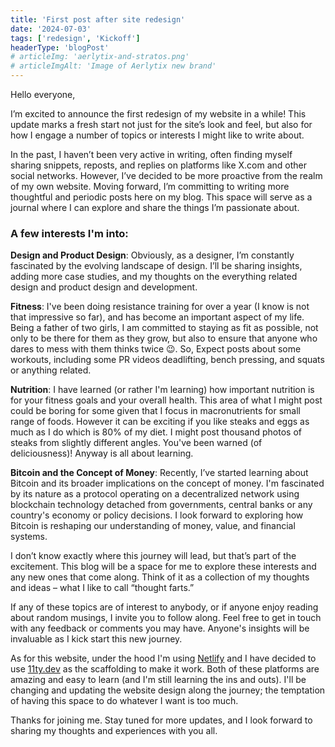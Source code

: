 ```yaml
---
title: 'First post after site redesign'
date: '2024-07-03'
tags: ['redesign', 'Kickoff']
headerType: 'blogPost'
# articleImg: 'aerlytix-and-stratos.png'
# articleImgAlt: 'Image of Aerlytix new brand'
---
```


Hello everyone,

I’m excited to announce the first redesign of my website in a while! This update marks a fresh start not just for the site’s look and feel, but also for how I engage a number of topics or interests I might like to write about.

In the past, I haven’t been very active in writing, often finding myself sharing snippets, reposts, and replies on platforms like X.com and other social networks. However, I’ve decided to be more proactive from the realm of my own website. Moving forward, I’m committing to writing more thoughtful and periodic posts here on my blog. This space will serve as a journal where I can explore and share the things I’m passionate about.

### A few interests I'm into:

**Design and Product Design**: Obviously, as a designer, I’m constantly fascinated by the evolving landscape of design. I’ll be sharing insights, adding more case studies, and my thoughts on the everything related design and product design and development.

**Fitness**: I've been doing resistance training for over a year (I know is not that impressive so far), and has become an important aspect of my life. Being a father of two girls, I am committed to staying as fit as possible, not only to be there for them as they grow, but also to ensure that anyone who dares to mess with them thinks twice 😉. So, Expect posts about some workouts, including some PR videos deadlifting, bench pressing, and squats or anything related.

**Nutrition**: I have learned (or rather I'm learning) how important nutrition is for your fitness goals and your overall health. This area of what I might post could be boring for some given that I focus in macronutrients for small range of foods. However it can be exciting if you like steaks and eggs as much as I do which is 80% of my diet. I might post thousand photos of steaks from slightly different angles. You've been warned (of deliciousness)! Anyway is all about learning.

**Bitcoin and the Concept of Money**: Recently, I’ve started learning about Bitcoin and its broader implications on the concept of money. I'm fascinated by its nature as a protocol operating on a decentralized network using blockchain technology detached from governments, central banks or any country's economy or policy decisions. I look forward to exploring how Bitcoin is reshaping our understanding of money, value, and financial systems.

I don’t know exactly where this journey will lead, but that’s part of the excitement. This blog will be a space for me to explore these interests and any new ones that come along. Think of it as a collection of my thoughts and ideas – what I like to call “thought farts.”

If any of these topics are of interest to anybody, or if anyone enjoy reading about random musings, I invite you to follow along. Feel free to get in touch with any feedback or comments you may have. Anyone's insights will be invaluable as I kick start this new journey.

As for this website, under the hood I'm using [Netlify](https://netlify.com) and I have decided to use [11ty.dev](https://11ty.dev) as the scaffolding to make it work. Both of these platforms are amazing and easy to learn (and I'm still learning the ins and outs). I'll be changing and updating the website design along the journey; the temptation of having this space to do whatever I want is too much.

Thanks for joining me. Stay tuned for more updates, and I look forward to sharing my thoughts and experiences with you all.